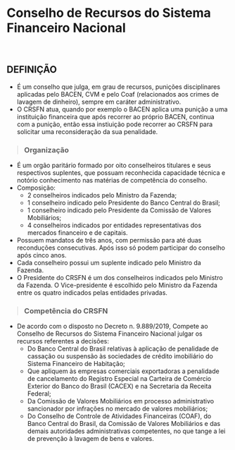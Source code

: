 # Conselho de Recursos do Sistema Financeiro Nacional

<br>

## DEFINIÇÃO
* É um conselho que julga, em grau de recursos, punições disciplinares aplicadas pelo BACEN, CVM e pelo Coaf (relacionados aos crimes de lavagem de dinheiro), sempre em caráter administrativo.
* O CRSFN atua, quando por exemplo o BACEN aplica uma punição a uma instituição financeira que após recorrer ao próprio BACEN, continua com a punição, então essa instiuição pode recorrer ao CRSFN para solicitar uma reconsideração da sua penalidade.

> ### Organização
* É um orgão paritário formado por oito conselheiros titulares e seus respectivos suplentes, que possuam reconhecida capacidade técnica e notório conhecimento nas matérias de competência do conselho.
* Composição:
  - 2 conselheiros indicados pelo Ministro da Fazenda;
  - 1 conselheiro indicado pelo Presidente do Banco Central do Brasil;
  - 1 conselheiro indicado pelo Presidente da Comissão de Valores Mobiliários; 
  - 4 conselheiros indicados por entidades representativas dos mercados financeiro e de capitais.
* Possuem mandatos de três anos, com permissão para até duas reconduções consecutivas. Após isso só podem participar do conselho após cinco anos.
* Cada conselheiro possui um suplente indicado pelo Ministro da Fazenda.
* O Presidente do CRSFN é um dos conselheiros indicados pelo Ministro da Fazenda. O Vice-presidente é escolhido pelo Ministro da Fazenda entre os quatro indicados pelas entidades privadas.

> ### Competência do CRSFN
* De acordo com o disposto no Decreto n. 9.889/2019, Compete ao Conselho de Recursos do Sistema Financeiro Nacional julgar os recursos referentes a decisões:
  - Do Banco Central do Brasil relativas à aplicação de penalidade de cassação ou suspensão às sociedades de crédito imobiliário do Sistema Financeiro de Habitação;
  - Que apliquem às empresas comerciais exportadoras a penalidade de cancelamento do Registro Especial na Carteira de Comércio Exterior do Banco do Brasil (CACEX) e na Secretaria da Receita Federal;
  - Da Comissão de Valores Mobiliários em processo administrativo sancionador por infrações no mercado de valores mobiliários;
  - Do Conselho de Controle de Atividades Financeiras (COAF), do Banco Central do Brasil, da Comissão de Valores Mobiliários e das demais autoridades administrativas competentes, no que tange a lei de prevenção à lavagem de bens e valores.